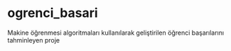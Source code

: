 # ogrenci_basari
Makine öğrenmesi algoritmaları kullanılarak geliştirilen öğrenci başarılarını tahminleyen proje

